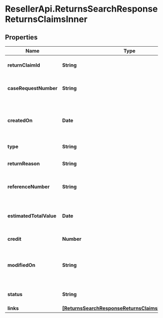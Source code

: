 # ResellerApi.ReturnsSearchResponseReturnsClaimsInner

## Properties

Name | Type | Description | Notes
------------ | ------------- | ------------- | -------------
**returnClaimId** | **String** | A unique return claim Id. | [optional] 
**caseRequestNumber** | **String** | A unique return request number. | [optional] 
**createdOn** | **Date** | The date on which the return request was created.  | [optional] 
**type** | **String** | Type of request. | [optional] 
**returnReason** | **String** | The reason for the return. | [optional] 
**referenceNumber** | **String** | The reference number for the return. | [optional] 
**estimatedTotalValue** | **Date** | The estimated total value of the return. | [optional] 
**credit** | **Number** | The amount of credit. | [optional] 
**modifiedOn** | **String** | The date on which the return request was last updated. | [optional] 
**status** | **String** | The status of the request. | [optional] 
**links** | [**[ReturnsSearchResponseReturnsClaimsInnerLinksInner]**](ReturnsSearchResponseReturnsClaimsInnerLinksInner.md) |  | [optional] 


